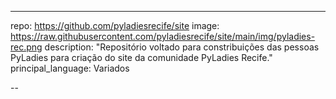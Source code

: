 ---
repo: https://github.com/pyladiesrecife/site
image: https://raw.githubusercontent.com/pyladiesrecife/site/main/img/pyladies-rec.png
description: "Repositório voltado para constribuições das pessoas PyLadies para criação do site da comunidade PyLadies Recife."
principal_language: Variados

--
